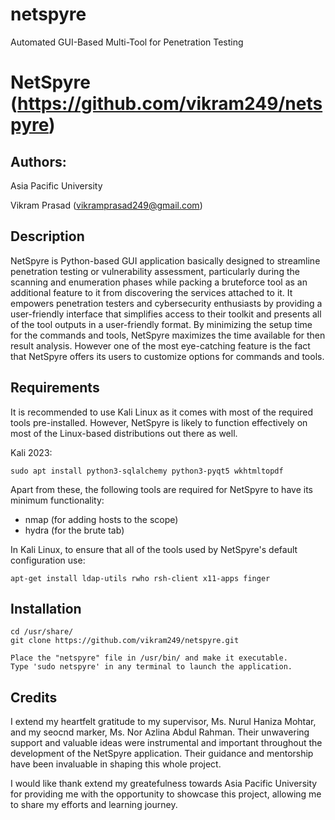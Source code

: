 # netspyre
Automated GUI-Based Multi-Tool for Penetration Testing

NetSpyre (https://github.com/vikram249/netspyre)
==

Authors:
----
Asia Pacific University 

  Vikram Prasad (vikramprasad249@gmail.com)


Description
----

NetSpyre is Python-based GUI application basically designed to streamline penetration testing or vulnerability assessment, particularly during the scanning and enumeration phases while packing a bruteforce tool as an additional feature to it from discovering the services attached to it. It empowers penetration testers and cybersecurity enthusiasts by providing a user-friendly interface that simplifies access to their toolkit and presents all of the tool outputs in a user-friendly format. By minimizing the setup time for the commands and tools, NetSpyre maximizes the time available for then result analysis. However one of the most eye-catching feature is the fact that NetSpyre offers its users to customize options for commands and tools. 



Requirements
----

It is recommended to use Kali Linux as it comes with most of the required tools pre-installed. However, NetSpyre is likely to function effectively on most of the Linux-based distributions out there as well.

Kali 2023:

    sudo apt install python3-sqlalchemy python3-pyqt5 wkhtmltopdf


Apart from these, the following tools are required for NetSpyre to have its minimum functionality:
- nmap (for adding hosts to the scope)
- hydra (for the brute tab)

In Kali Linux, to ensure that all of the tools used by NetSpyre's default configuration use:

    apt-get install ldap-utils rwho rsh-client x11-apps finger

Installation
----

    cd /usr/share/
    git clone https://github.com/vikram249/netspyre.git

    Place the "netspyre" file in /usr/bin/ and make it executable.
    Type 'sudo netspyre' in any terminal to launch the application.


Credits
----

I extend my heartfelt gratitude to my supervisor, Ms. Nurul Haniza Mohtar, and my seocnd marker, Ms. Nor Azlina Abdul Rahman. Their unwavering support and valuable ideas were instrumental and important throughout the development of the NetSpyre application. Their guidance and mentorship have been invaluable in shaping this whole project. 

I would like thank extend my greatefulness towards Asia Pacific University for providing me with the opportunity to showcase this project, allowing me to share my efforts and learning journey. 
